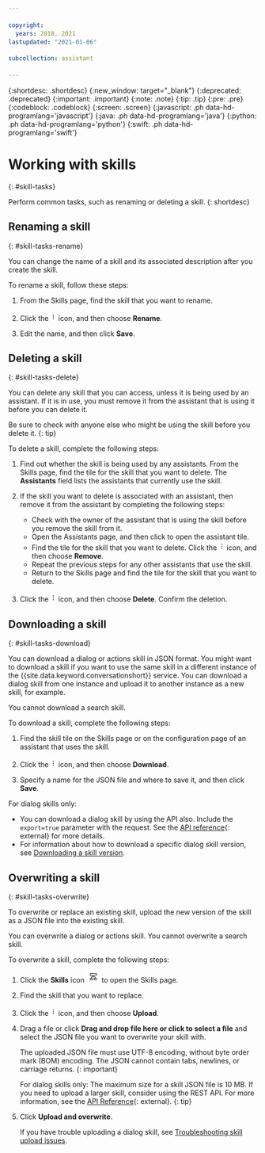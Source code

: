 ```yaml
---

copyright:
  years: 2018, 2021
lastupdated: "2021-01-06"

subcollection: assistant

---
```


{:shortdesc: .shortdesc}
{:new_window: target="_blank"}
{:deprecated: .deprecated}
{:important: .important}
{:note: .note}
{:tip: .tip}
{:pre: .pre}
{:codeblock: .codeblock}
{:screen: .screen}
{:javascript: .ph data-hd-programlang='javascript'}
{:java: .ph data-hd-programlang='java'}
{:python: .ph data-hd-programlang='python'}
{:swift: .ph data-hd-programlang='swift'}

# Working with skills 
{: #skill-tasks}

Perform common tasks, such as renaming or deleting a skill.
{: shortdesc}

## Renaming a skill
{: #skill-tasks-rename}

You can change the name of a skill and its associated description after you create the skill.

To rename a skill, follow these steps:

1.  From the Skills page, find the skill that you want to rename.

1.  Click the ![open and close list of options](images/kebab.png) icon, and then choose **Rename**.

1.  Edit the name, and then click **Save**.

## Deleting a skill
{: #skill-tasks-delete}

You can delete any skill that you can access, unless it is being used by an assistant. If it is in use, you must remove it from the assistant that is using it before you can delete it.

Be sure to check with anyone else who might be using the skill before you delete it.
{: tip}

To delete a skill, complete the following steps:

1.  Find out whether the skill is being used by any assistants. From the Skills page, find the tile for the skill that you want to delete. The **Assistants** field lists the assistants that currently use the skill.

1.  If the skill you want to delete is associated with an assistant, then remove it from the assistant by completing the following steps:

    - Check with the owner of the assistant that is using the skill before you remove the skill from it.
    - Open the Assistants page, and then click to open the assistant tile.
    - Find the tile for the skill that you want to delete. Click the ![open and close list of options](images/kebab.png) icon, and then choose **Remove**.
    - Repeat the previous steps for any other assistants that use the skill.
    - Return to the Skills page and find the tile for the skill that you want to delete.

1.  Click the ![open and close list of options](images/kebab.png) icon, and then choose **Delete**. Confirm the deletion.

## Downloading a skill
{: #skill-tasks-download}

You can download a dialog or actions skill in JSON format. You might want to download a skill if you want to use the same skill in a different instance of the {{site.data.keyword.conversationshort}} service. You can download a dialog skill from one instance and upload it to another instance as a new skill, for example.

You cannot download a search skill.

To download a skill, complete the following steps:

1.  Find the skill tile on the Skills page or on the configuration page of an assistant that uses the skill.

1.  Click the ![open and close list of options](images/kebab.png) icon, and then choose **Download**.

1.  Specify a name for the JSON file and where to save it, and then click **Save**.

For dialog skills only:

- You can download a dialog skill by using the API also. Include the `export=true` parameter with the request. See the [API reference](https://cloud.ibm.com/apidocs/assistant/assistant-v1#getworkspace){: external} for more details.
- For information about how to download a specific dialog skill version, see [Downloading a skill version](/docs/assistant?topic=assistant-versions#versions-export).

## Overwriting a skill
{: #skill-tasks-overwrite}

To overwrite or replace an existing skill, upload the new version of the skill as a JSON file into the existing skill. 

You can overwrite a dialog or actions skill. You cannot overwrite a search skill.

To overwrite a skill, complete the following steps:

1.  Click the **Skills** icon ![Skills menu icon](images/nav-skills-icon.png) to open the Skills page.

1.  Find the skill that you want to replace.

1.  Click the ![open and close list of options](images/kebab.png) icon, and then choose **Upload**. 

1.  Drag a file or click **Drag and drop file here or click to select a file** and select the JSON file you want to overwrite your skill with.

    The uploaded JSON file must use UTF-8 encoding, without byte order mark (BOM) encoding. The JSON cannot contain tabs, newlines, or carriage returns.
    {: important}

    For dialog skills only: The maximum size for a skill JSON file is 10 MB. If you need to upload a larger skill, consider using the REST API. For more information, see the [API Reference](https://cloud.ibm.com/apidocs/assistant/assistant-v1?curl=#createworkspace){: external}.
    {: tip}

1.  Click **Upload and overwrite**.

    If you have trouble uploading a dialog skill, see [Troubleshooting skill upload issues](#skill-dialog-add-import-errors).
